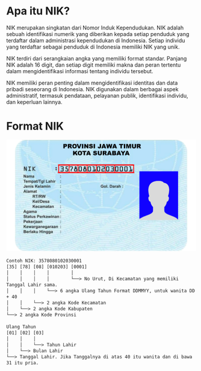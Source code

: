 # Apa itu NIK?
NIK merupakan singkatan dari Nomor Induk Kependudukan. NIK adalah sebuah identifikasi numerik yang diberikan kepada setiap penduduk yang terdaftar dalam administrasi kependudukan di Indonesia. Setiap individu yang terdaftar sebagai penduduk di Indonesia memiliki NIK yang unik.

NIK terdiri dari serangkaian angka yang memiliki format standar. Panjang NIK adalah 16 digit, dan setiap digit memiliki makna dan peran tertentu dalam mengidentifikasi informasi tentang individu tersebut.

NIK memiliki peran penting dalam mengidentifikasi identitas dan data pribadi seseorang di Indonesia. NIK digunakan dalam berbagai aspek administratif, termasuk pendataan, pelayanan publik, identifikasi individu, dan keperluan lainnya.

# Format NIK

![Foto Format NIK di KTP](format_nik_ktp.png)

```
Contoh NIK: 3578080102030001
[35] [78] [08] [010203] [0001]
│    │    │    │        │
│    │    │    │        └──> No Urut, Di Kecamatan yang memiliki Tanggal Lahir sama.
│    │    │    └──> 6 angka Ulang Tahun Format DDMMYY, untuk wanita DD + 40
│    │    └──> 2 angka Kode Kecamatan
│    └──> 2 angka Kode Kabupaten
└──> 2 angka Kode Provinsi

Ulang Tahun
[01] [02] [03]
│    │    │
│    │    └──> Tahun Lahir
│    └──> Bulan Lahir
└──> Tanggal Lahir. Jika Tanggalnya di atas 40 itu wanita dan di bawa 31 itu pria.
```